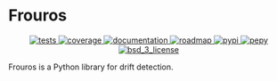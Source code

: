 # Frouros

<p align="center">
  <!-- Tests -->
  <a href="">
    <img src="" alt="tests">
  </a>
  <!-- Code coverage -->
  <a href="">
    <img src="", alt="coverage"/>
  </a>
  <!-- Documentation -->
  <a href="">
    <img src="" alt="documentation">
  </a>
  <!-- Roadmap -->
  <a href="">
    <img src="" alt="roadmap">
  </a>
  <!-- PyPI -->
  <a href="">
    <img src="" alt="pypi">
  </a>
  <!-- PePy -->
  <a href="">
    <img src="" alt="pepy">
  </a>
  <!-- License -->
  <a href="https://opensource.org/licenses/BSD-3-Clause">
    <img src="https://img.shields.io/badge/License-BSD%203--Clause-blue.svg?style=flat-square" alt="bsd_3_license">
  </a>
</p>

Frouros is a Python library for drift detection.
